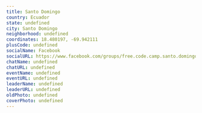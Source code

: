 ```yaml
---
title: Santo Domingo
country: Ecuador
state: undefined
city: Santo Domingo
neighborhood: undefined
coordinates: 18.480197, -69.942111
plusCode: undefined
socialName: Facebook
socialURL: https://www.facebook.com/groups/free.code.camp.santo.domingo.ecuador
chatName: undefined
chatURL: undefined
eventName: undefined
eventURL: undefined
leaderName: undefined
leaderURL: undefined
oldPhoto: undefined
coverPhoto: undefined
---
```

